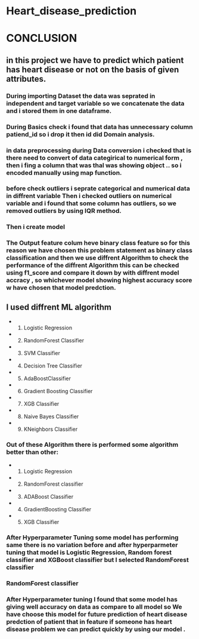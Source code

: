 # Heart_disease_prediction

# CONCLUSION


## in this project we have to predict which patient has heart disease or not on the basis of given attributes.

### During importing Dataset the data was seprated in independent and target variable so we concatenate the data and i stored them in one dataframe.

### During Basics check i found that data has unnecessary column patiend_id so i drop it then id did Domain analysis.

### in data preprocessing during Data conversion i checked that is there need to convert of data categirical to numerical form , then i fing a column that was thal was showing object .. so i encoded manually using map function.

### before check outliers i seprate categorical and numerical data in diffrent variable Then i checked outliers on numerical variable and i found that some column has outliers, so we removed outliers by using IQR method.

### Then i create model

### The Output feature colum heve binary class feature so for this reason we have chosen this problem statement as binary class classification and then we use diffrent Algorithm to check the performance of the diffrent Algorithm this can be checked using f1_score and compare it down by with diffrent model accracy , so whichever model showing highest accuracy score w have chosen that model predction.


## I used diffrent ML algorithm
- 1. Logistic Regression
- 2. RandomForest Classifier
- 3. SVM Classifier
- 4. Decision Tree Classifier
- 5. AdaBoostClassifier
- 6. Gradient Boosting Classifier
- 7. XGB Classifier
- 8. Naive Bayes Classifier
- 9. KNeighbors Classifier
     
### Out of these Algorithm there is performed some algorithm better than other:
- 1. Logistic Regression
- 2. RandomForest classifier
- 3. ADABoost Classifier
- 4. GradientBoosting Classifier
- 5. XGB Classifier
  
### After Hyperparameter Tuning some model has performing same there is no variation before and after hyperparmeter tuning that model is Logistic Regression, Random forest classifier and XGBoost classifier but I selected RandomForest classifier

### RandomForest classifier

### After Hyperparameter tuning I found that some model has giving well accuracy on data as compare to all model so We have choose this model for future prediction of heart disease predction of patient that in feature if someone has heart disease problem we can predict quickly by using our model .
